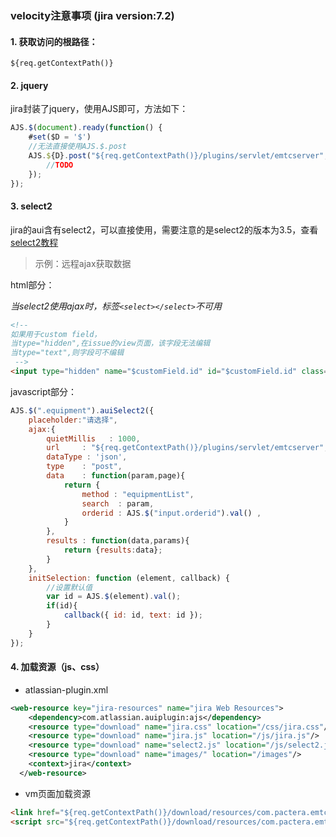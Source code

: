 ### velocity注意事项 (jira version:7.2)
#### 1. 获取访问的根路径：

``` ${req.getContextPath()} ```

#### 2. jquery
jira封装了jquery，使用AJS即可，方法如下：

``` javascript
AJS.$(document).ready(function() {
    #set($D = '$')
    //无法直接使用AJS.$.post
    AJS.${D}.post("${req.getContextPath()}/plugins/servlet/emtcserver",function(data){
        //TODO
    });
});
```

#### 3. select2
jira的aui含有select2，可以直接使用，需要注意的是select2的版本为3.5，查看[select2教程](http://select2.github.io/select2/)

> 示例：远程ajax获取数据

html部分：

*当select2使用ajax时，标签`<select></select>`不可用*
``` HTML
<!--
如果用于custom field，
当type="hidden",在issue的view页面，该字段无法编辑
当type="text",则字段可不编辑
 -->
<input type="hidden" name="$customField.id" id="$customField.id" class="select equipment" value="$!value"/>
```
javascript部分：
``` javascript
AJS.$(".equipment").auiSelect2({
    placeholder:"请选择",
    ajax:{
        quietMillis   : 1000,
        url     : "${req.getContextPath()}/plugins/servlet/emtcserver",
        dataType : 'json',
        type    : "post",
        data    : function(param,page){
            return {
                method : "equipmentList",
                search  : param,
                orderid : AJS.$("input.orderid").val() ,
            }
        },
        results : function(data,params){
            return {results:data};
        }
    },
    initSelection: function (element, callback) {
        //设置默认值
        var id = AJS.$(element).val();
        if(id){
            callback({ id: id, text: id });
        }
    }
});
```

#### 4. 加载资源（js、css）

* atlassian-plugin.xml

``` XML
<web-resource key="jira-resources" name="jira Web Resources">
    <dependency>com.atlassian.auiplugin:ajs</dependency>
    <resource type="download" name="jira.css" location="/css/jira.css"/>
    <resource type="download" name="jira.js" location="/js/jira.js"/>
    <resource type="download" name="select2.js" location="/js/select2.js"/>
    <resource type="download" name="images/" location="/images"/>
    <context>jira</context>
  </web-resource>
```

* vm页面加载资源

``` html
<link href="${req.getContextPath()}/download/resources/com.pactera.emtc.jira:jira-resources/jira.js" rel="stylesheet">
<script src="${req.getContextPath()}/download/resources/com.pactera.emtc.jira:jira-resources/jira.js"></script>
```
